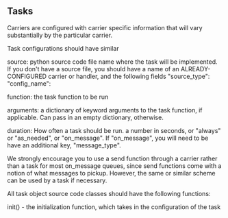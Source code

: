 ## Tasks
Carriers are configured with carrier specific information that
will vary substantially by the particular carrier. 

Task configurations should have similar 

source: python source code file name where the task will be implemented. 
    If you don't have a source file, you should have a name of an ALREADY-CONFIGURED carrier or handler, and the following fields
        "source_type": <carrier or handler>
        "config_name": <name of the config of the carrier or handler ALREADY TIED TO AN ADDRESS>

function: the task function to be run 

arguments: a dictionary of keyword arguments to the task function, if applicable. Can pass in an empty dictionary, otherwise. 

duration: How often a task should be run. a number in seconds, or "always" or "as_needed", or "on_message". If "on_message", you will need to be have an additional key, "message_type". 

We strongly encourage you to use a send function through a carrier rather than a task for most on_message queues, since send functions come with a notion of what messages to pickup. However, the same or similar scheme can be used by a task if necessary. 




All task object source code classes should have the following functions:

init() - the initialization function, which takes in the configuration of the task 





